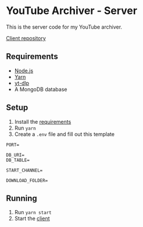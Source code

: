 # YouTube Archiver - Server

This is the server code for my YouTube archiver.

[Client repository](https://github.com/f0e/youtube-archiver)

## Requirements

- [Node.js](https://nodejs.org/en/)
- [Yarn](https://classic.yarnpkg.com/lang/en/docs/install/#windows-stable)
- [yt-dlp](https://github.com/yt-dlp/yt-dlp)
- A MongoDB database

## Setup

1. Install the [requirements](#requirements)
2. Run `yarn`
3. Create a `.env` file and fill out this template

```
PORT=

DB_URI=
DB_TABLE=

START_CHANNEL=

DOWNLOAD_FOLDER=
```

## Running

1. Run `yarn start`
2. Start the [client](https://github.com/f0e/youtube-archiver-client)
